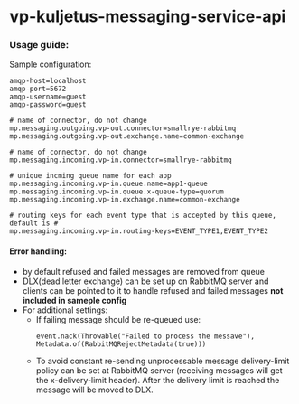 # vp-kuljetus-messaging-service-api

### Usage guide:

Sample configuration:
```
amqp-host=localhost
amqp-port=5672
amqp-username=guest
amqp-password=guest

# name of connector, do not change
mp.messaging.outgoing.vp-out.connector=smallrye-rabbitmq        
mp.messaging.outgoing.vp-out.exchange.name=common-exchange

# name of connector, do not change
mp.messaging.incoming.vp-in.connector=smallrye-rabbitmq
         
# unique incming queue name for each app
mp.messaging.incoming.vp-in.queue.name=app1-queue               
mp.messaging.incoming.vp-in.queue.x-queue-type=quorum
mp.messaging.incoming.vp-in.exchange.name=common-exchange

# routing keys for each event type that is accepted by this queue, default is #
mp.messaging.incoming.vp-in.routing-keys=EVENT_TYPE1,EVENT_TYPE2  
```

#### Error handling:
 - by default refused and failed messages are removed from queue
 - DLX(dead letter exchange) can be set up on RabbitMQ server and clients can be pointed to it to handle refused and failed messages __not included in sameple config__
 - For additional settings:
   - If failing message should be re-queued use:
        ```
      event.nack(Throwable("Failed to process the messave"), Metadata.of(RabbitMQRejectMetadata(true)))
       ```
    - To avoid constant re-sending unprocessable message delivery-limit policy can be set at RabbitMQ server (receiving messages
will get the x-delivery-limit header). After the delivery limit is reached the message will be moved to DLX.
